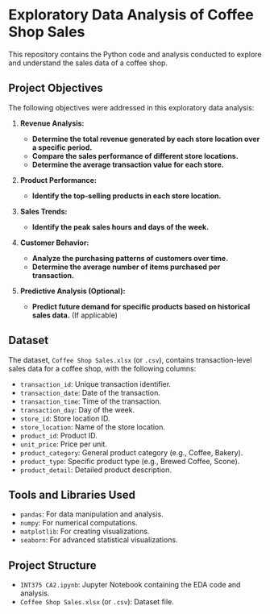 # Exploratory Data Analysis of Coffee Shop Sales 

This repository contains the Python code and analysis conducted to explore and understand the sales data of a coffee shop. 

## Project Objectives

The following objectives were addressed in this exploratory data analysis:

1.  **Revenue Analysis:**
    * **Determine the total revenue generated by each store location over a specific period.**
    * **Compare the sales performance of different store locations.**
    * **Determine the average transaction value for each store.**

2.  **Product Performance:**
    * **Identify the top-selling products in each store location.**

3.  **Sales Trends:**
    * **Identify the peak sales hours and days of the week.**

4.  **Customer Behavior:**
    * **Analyze the purchasing patterns of customers over time.**
    * **Determine the average number of items purchased per transaction.**

5.  **Predictive Analysis (Optional):**
    * **Predict future demand for specific products based on historical sales data.** (If applicable)

## Dataset

The dataset, `Coffee Shop Sales.xlsx` (or `.csv`), contains transaction-level sales data for a coffee shop, with the following columns:

* `transaction_id`: Unique transaction identifier.
* `transaction_date`: Date of the transaction.
* `transaction_time`: Time of the transaction.
* `transaction_day`: Day of the week.
* `store_id`: Store location ID.
* `store_location`: Name of the store location.
* `product_id`: Product ID.
* `unit_price`: Price per unit.
* `product_category`: General product category (e.g., Coffee, Bakery).
* `product_type`: Specific product type (e.g., Brewed Coffee, Scone).
* `product_detail`: Detailed product description.

## Tools and Libraries Used

* `pandas`: For data manipulation and analysis.
* `numpy`: For numerical computations.
* `matplotlib`: For creating visualizations.
* `seaborn`: For advanced statistical visualizations.

## Project Structure

* `INT375 CA2.ipynb`: Jupyter Notebook containing the EDA code and analysis.
* `Coffee Shop Sales.xlsx` (or `.csv`): Dataset file.

